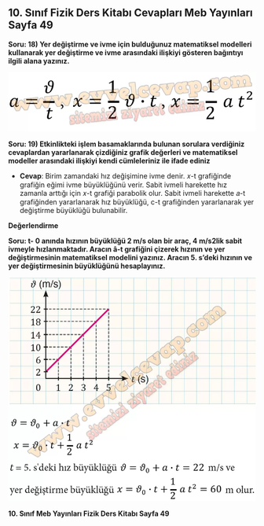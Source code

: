 ## 10. Sınıf Fizik Ders Kitabı Cevapları Meb Yayınları Sayfa 49

**Soru: 18) Yer değiştirme ve ivme için bulduğunuz matematiksel modelleri kullanarak yer değiştirme ve ivme arasındaki ilişkiyi gösteren bağıntıyı ilgili alana yazınız.**

![](./image1.webp)

**Soru: 19) Etkinlikteki işlem basamaklarında bulunan sorulara verdiğiniz cevaplardan yararlanarak çizdiğiniz grafik değerleri ve matematiksel modeller arasındaki ilişkiyi kendi cümleleriniz ile ifade ediniz**

* **Cevap**: Birim zamandaki hız değişimine ivme denir. 𝑥-t grafiğinde grafiğin eğimi ivme büyüklüğünü verir. Sabit ivmeli harekette hız zamanla arttığı için 𝑥-t grafiği parabolik olur. Sabit ivmeli harekette 𝑎-t grafiğinden yararlanarak hız büyüklüğü, c-t grafiğinden yararlanarak yer değiştirme büyüklüğü bulunabilir.

**Değerlendirme**

**Soru: t- 0 anında hızının büyüklüğü 2 m/s olan bir araç, 4 m/s2lik sabit ivmeyle hızlanmaktadır. Aracın â-t grafiğini çizerek hızının ve yer değiştirmesinin matematiksel modelini yazınız. Aracın 5. s’deki hızının ve yer değiştirmesinin büyüklüğünü hesaplayınız.**

![](./image2.webp)

**10. Sınıf Meb Yayınları Fizik Ders Kitabı Sayfa 49**
